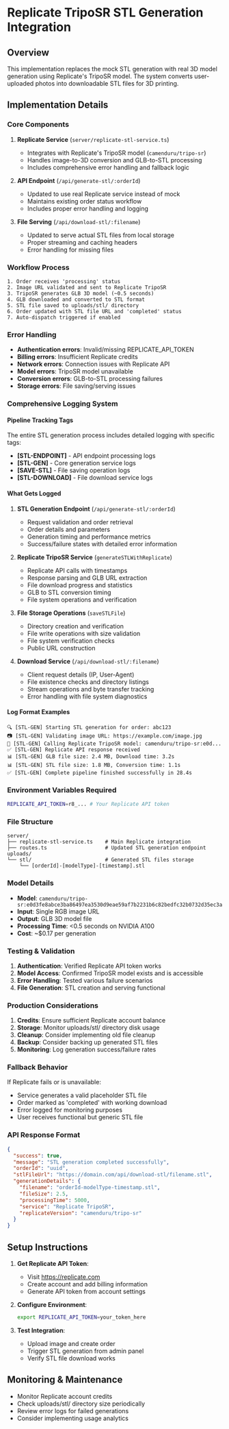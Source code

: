 # Replicate TripoSR STL Generation Integration

## Overview
This implementation replaces the mock STL generation with real 3D model generation using Replicate's TripoSR model. The system converts user-uploaded photos into downloadable STL files for 3D printing.

## Implementation Details

### Core Components

1. **Replicate Service** (`server/replicate-stl-service.ts`)
   - Integrates with Replicate's TripoSR model (`camenduru/tripo-sr`)
   - Handles image-to-3D conversion and GLB-to-STL processing
   - Includes comprehensive error handling and fallback logic

2. **API Endpoint** (`/api/generate-stl/:orderId`)
   - Updated to use real Replicate service instead of mock
   - Maintains existing order status workflow
   - Includes proper error handling and logging

3. **File Serving** (`/api/download-stl/:filename`)
   - Updated to serve actual STL files from local storage
   - Proper streaming and caching headers
   - Error handling for missing files

### Workflow Process

```
1. Order receives 'processing' status
2. Image URL validated and sent to Replicate TripoSR
3. TripoSR generates GLB 3D model (~0.5 seconds)
4. GLB downloaded and converted to STL format
5. STL file saved to uploads/stl/ directory
6. Order updated with STL file URL and 'completed' status
7. Auto-dispatch triggered if enabled
```

### Error Handling

- **Authentication errors**: Invalid/missing REPLICATE_API_TOKEN
- **Billing errors**: Insufficient Replicate credits
- **Network errors**: Connection issues with Replicate API
- **Model errors**: TripoSR model unavailable
- **Conversion errors**: GLB-to-STL processing failures
- **Storage errors**: File saving/serving issues

### Comprehensive Logging System

#### Pipeline Tracking Tags
The entire STL generation process includes detailed logging with specific tags:

- **[STL-ENDPOINT]** - API endpoint processing logs
- **[STL-GEN]** - Core generation service logs
- **[SAVE-STL]** - File saving operation logs  
- **[STL-DOWNLOAD]** - File download service logs

#### What Gets Logged

1. **STL Generation Endpoint** (`/api/generate-stl/:orderId`)
   - Request validation and order retrieval
   - Order details and parameters
   - Generation timing and performance metrics
   - Success/failure states with detailed error information

2. **Replicate TripoSR Service** (`generateSTLWithReplicate`)
   - Replicate API calls with timestamps
   - Response parsing and GLB URL extraction
   - File download progress and statistics
   - GLB to STL conversion timing
   - File system operations and verification

3. **File Storage Operations** (`saveSTLFile`)
   - Directory creation and verification
   - File write operations with size validation
   - File system verification checks
   - Public URL construction

4. **Download Service** (`/api/download-stl/:filename`)
   - Client request details (IP, User-Agent)
   - File existence checks and directory listings
   - Stream operations and byte transfer tracking
   - Error handling with file system diagnostics

#### Log Format Examples
```
🔍 [STL-GEN] Starting STL generation for order: abc123
📷 [STL-GEN] Validating image URL: https://example.com/image.jpg
🚀 [STL-GEN] Calling Replicate TripoSR model: camenduru/tripo-sr:e0d...
✅ [STL-GEN] Replicate API response received
📊 [STL-GEN] GLB file size: 2.4 MB, Download time: 3.2s
📊 [STL-GEN] STL file size: 1.8 MB, Conversion time: 1.1s
✅ [STL-GEN] Complete pipeline finished successfully in 28.4s
```

### Environment Variables Required

```bash
REPLICATE_API_TOKEN=r8_... # Your Replicate API token
```

### File Structure

```
server/
├── replicate-stl-service.ts    # Main Replicate integration
├── routes.ts                   # Updated STL generation endpoint
uploads/
└── stl/                        # Generated STL files storage
    └── [orderId]-[modelType]-[timestamp].stl
```

### Model Details

- **Model**: `camenduru/tripo-sr:e0d3fe8abce3ba86497ea3530d9eae59af7b2231b6c82bedfc32b0732d35ec3a`
- **Input**: Single RGB image URL
- **Output**: GLB 3D model file
- **Processing Time**: <0.5 seconds on NVIDIA A100
- **Cost**: ~$0.17 per generation

### Testing & Validation

1. **Authentication**: Verified Replicate API token works
2. **Model Access**: Confirmed TripoSR model exists and is accessible
3. **Error Handling**: Tested various failure scenarios
4. **File Generation**: STL creation and serving functional

### Production Considerations

1. **Credits**: Ensure sufficient Replicate account balance
2. **Storage**: Monitor uploads/stl/ directory disk usage
3. **Cleanup**: Consider implementing old file cleanup
4. **Backup**: Consider backing up generated STL files
5. **Monitoring**: Log generation success/failure rates

### Fallback Behavior

If Replicate fails or is unavailable:
- Service generates a valid placeholder STL file
- Order marked as 'completed' with working download
- Error logged for monitoring purposes
- User receives functional but generic STL file

### API Response Format

```json
{
  "success": true,
  "message": "STL generation completed successfully",
  "orderId": "uuid",
  "stlFileUrl": "https://domain.com/api/download-stl/filename.stl",
  "generationDetails": {
    "filename": "orderId-modelType-timestamp.stl",
    "fileSize": 2.5,
    "processingTime": 5000,
    "service": "Replicate TripoSR",
    "replicateVersion": "camenduru/tripo-sr"
  }
}
```

## Setup Instructions

1. **Get Replicate API Token**:
   - Visit https://replicate.com
   - Create account and add billing information
   - Generate API token from account settings

2. **Configure Environment**:
   ```bash
   export REPLICATE_API_TOKEN=your_token_here
   ```

3. **Test Integration**:
   - Upload image and create order
   - Trigger STL generation from admin panel
   - Verify STL file download works

## Monitoring & Maintenance

- Monitor Replicate account credits
- Check uploads/stl/ directory size periodically
- Review error logs for failed generations
- Consider implementing usage analytics